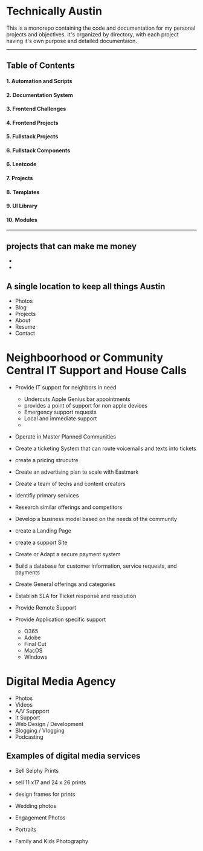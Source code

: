 # Technically Austin
This is a monorepo containing the code and documentation for my personal projects and objectives. It's organized by directory, with each project having it's own purpose and detailed documentaion.

---

## Table of Contents
#### 1. Automation and Scripts
#### 2. Documentation System
#### 3. Frontend Challenges
#### 4. Frontend Projects
#### 5. Fullstack Projects
#### 6. Fullstack Components
#### 6. Leetcode
#### 7. Projects
#### 8. Templates
#### 9. UI Library
#### 10. Modules

---

## projects that can make me money
-
-


## A single location to keep all things Austin
- Photos
- Blog
- Projects
- About
- Resume
- Contact

# Neighboorhood or Community Central IT Support and House Calls
- Provide IT support for neighbors in need
    - Undercuts Apple Genius bar appointments
    - provides a point of support for non apple devices
    - Emergency support requests
    - Local and immediate support
    - 
- Operate in Master Planned Communities
- Create a ticketing System that can route voicemails and texts into tickets
- create a pricing strucutre
- Create an advertising plan to scale with Eastmark
- Create a team of techs and content creators

- Identifiy primary services
- Research similar offerings and competitors
- Develop a business model based on the needs of the community
- create a Landing Page
- create a support Site

- Create or Adapt a secure payment system
- Build a database for customer information, service requests, and payments
- Create General offerings and categories
- Establish SLA for Ticket response and resolution
- Provide Remote Support

- Provide Application specific support
    - O365
    - Adobe
    - Final Cut
    - MacOS
    - Windows

# Digital Media Agency
- Photos
- Videos
- A/V Suppport
- It Support
- Web Design / Development
- Blogging / Vlogging
- Podcasting


## Examples of digital media services
- Sell Selphy Prints
- sell 11 x17 and 24 x 26 prints
- design frames for prints

- Wedding photos
- Engagement Photos
- Portraits
- Family and Kids Photography








    







